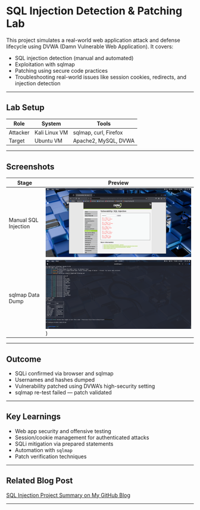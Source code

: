 # SQL Injection Detection & Patching Lab

This project simulates a real-world web application attack and defense lifecycle using DVWA (Damn Vulnerable Web Application). It covers:

- SQL injection detection (manual and automated)
- Exploitation with sqlmap
- Patching using secure code practices
- Troubleshooting real-world issues like session cookies, redirects, and injection detection

---

## Lab Setup

| Role      | System        | Tools                     |
|-----------|---------------|---------------------------|
| Attacker  | Kali Linux VM | sqlmap, curl, Firefox     |
| Target    | Ubuntu VM     | Apache2, MySQL, DVWA      |

---

## Screenshots

| Stage | Preview |
|-------|---------|
| Manual SQL Injection | ![Login Bypass Screenshot](assets/login_bypass.png.png) |
| sqlmap Data Dump | ![sqlmap output](assets/sqlmap-output.png.png)) |

---

## Outcome

- SQLi confirmed via browser and sqlmap
- Usernames and hashes dumped
- Vulnerability patched using DVWA’s high-security setting
- sqlmap re-test failed — patch validated

---

## Key Learnings

- Web app security and offensive testing
- Session/cookie management for authenticated attacks
- SQLi mitigation via prepared statements
- Automation with `sqlmap`
- Patch verification techniques

---

## Related Blog Post

[SQL Injection Project Summary on My GitHub Blog](https://JohnSeanson.github.io/sql-injection-project/)

---
